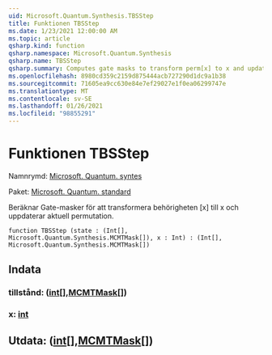 ```yaml
---
uid: Microsoft.Quantum.Synthesis.TBSStep
title: Funktionen TBSStep
ms.date: 1/23/2021 12:00:00 AM
ms.topic: article
qsharp.kind: function
qsharp.namespace: Microsoft.Quantum.Synthesis
qsharp.name: TBSStep
qsharp.summary: Computes gate masks to transform perm[x] to x and updates the current permutation.
ms.openlocfilehash: 8980cd359c2159d875444acb727290d1dc9a1b38
ms.sourcegitcommit: 71605ea9cc630e84e7ef29027e1f0ea06299747e
ms.translationtype: MT
ms.contentlocale: sv-SE
ms.lasthandoff: 01/26/2021
ms.locfileid: "98855291"
---
```

# <a name="tbsstep-function"></a>Funktionen TBSStep

Namnrymd: [Microsoft. Quantum. syntes](xref:Microsoft.Quantum.Synthesis)

Paket: [Microsoft. Quantum. standard](https://nuget.org/packages/Microsoft.Quantum.Standard)


Beräknar Gate-masker för att transformera behörigheten [x] till x och uppdaterar aktuell permutation.

```qsharp
function TBSStep (state : (Int[], Microsoft.Quantum.Synthesis.MCMTMask[]), x : Int) : (Int[], Microsoft.Quantum.Synthesis.MCMTMask[])
```


## <a name="input"></a>Indata

### <a name="state--intmcmtmask"></a>tillstånd: ([int](xref:microsoft.quantum.lang-ref.int)[],[MCMTMask](xref:Microsoft.Quantum.Synthesis.MCMTMask)[])




### <a name="x--int"></a>x: [int](xref:microsoft.quantum.lang-ref.int)





## <a name="output--intmcmtmask"></a>Utdata: ([int](xref:microsoft.quantum.lang-ref.int)[],[MCMTMask](xref:Microsoft.Quantum.Synthesis.MCMTMask)[])


